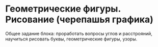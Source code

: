 # Геометрические фигуры. Рисование (черепашья графика)
Общее задание блока: проработать вопросы углов и расстрояний, научиться рисовать буквы, геометрические фигуры, узоры.
